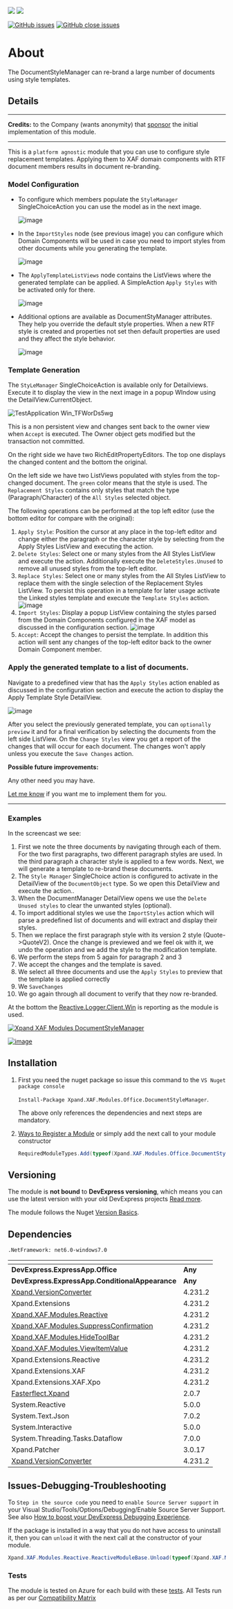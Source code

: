 ![](http://185-229-225-45.cloud-xip.com/nuget/v/Xpand.XAF.Modules.Office.DocumentStyleManager.svg?&style=flat) ![](http://185-229-225-45.cloud-xip.com/nuget/dt/Xpand.XAF.Modules.Office.DocumentStyleManager.svg?&style=flat)

[![GitHub issues](http://185-229-225-45.cloud-xip.com/github/issues/eXpandFramework/expand/Office.DocumentStyleManager.svg)](https://github.com/eXpandFramework/eXpand/issues?utf8=%E2%9C%93&q=is%3Aissue+is%3Aopen+sort%3Aupdated-desc+label%3AReactive.XAF+label%3AOffice.DocumentStyleManager) [![GitHub close issues](http://185-229-225-45.cloud-xip.com/github/issues-closed/eXpandFramework/eXpand/Office.DocumentStyleManager.svg)](https://github.com/eXpandFramework/eXpand/issues?utf8=%E2%9C%93&q=is%3Aissue+is%3Aclosed+sort%3Aupdated-desc+label%3AReactive.XAF+label%3AOffice.DocumentStyleManager)
# About 

The DocumentStyleManager can re-brand a large number of documents using style templates.

## Details

---

**Credits:** to the Company (wants anonymity) that [sponsor](https://github.com/sponsors/apobekiaris) the initial implementation of this module.

---

This is a `platform agnostic` module that you can use to configure style replacement templates. Applying them to XAF domain components with RTF document members results in document re-branding.

### Model Configuration

* To configure which members populate the `StyleManager` SingleChoiceAction you can use the model as in the next image.

  ![image](https://user-images.githubusercontent.com/159464/94731917-34ad7180-036e-11eb-962a-4717cbc90681.png)

* In the `ImportStyles` node (see previous image) you can configure which Domain Components will be used in case you need to import styles from other documents while you generating the template.

   ![image](https://user-images.githubusercontent.com/159464/94734081-5d833600-0371-11eb-9c8c-2ccf44a07cd9.png)

* The `ApplyTemplateListViews` node contains the ListViews where the generated template can be applied. A SimpleAction `Apply Styles` with be activated only for there.
  
  ![image](https://user-images.githubusercontent.com/159464/94734174-89062080-0371-11eb-9e9b-4222fa896d20.png)
* Additional options are available as DocumentStyManager attributes. They help you override the default style properties. When a new RTF style is created and properties not set then default properties are used and they affect the style behavior.

  ![image](https://user-images.githubusercontent.com/159464/94733854-11d08c80-0371-11eb-8841-610163d19fbb.png)

### Template Generation

The `StyLeManager` SingleChoiceAction is available only for Detailviews. Execute it to display the view in the next image in a popup WIndow using the DetailView.CurrentObject. 

![TestApplication Win_TFWorDs5wg](https://user-images.githubusercontent.com/159464/94734788-67596900-0372-11eb-960b-610b70b6bc1b.png)

This is a non persistent view and changes sent back to the owner view when `Accept` is executed. The Owner object gets modified but the transaction not committed.

On the right side we have two RichEditPropertyEditors. The top one displays the changed content and the bottom the original.

On the left side we have two ListViews populated with styles from the top-changed document. The `green` color means that the style is used. The `Replacement Styles` contains only styles that match the type (Paragraph/Character) of the `All Styles` selected object.

The following operations can be performed at the top left editor (use the bottom editor for compare with the original):

1. `Apply Style`: Position the cursor at any place in the top-left editor and change either the paragraph or the character style by selecting from the Apply Styles ListView and executing the action.
2. `Delete Styles`: Select one or many styles from the All Styles ListView and execute the action. Additionally execute the `DeleteStyles.Unused` to remove all unused styles from the top-left editor.
3. `Replace Styles`: Select one or many styles from the All Styles ListView to replace them with the single selection of the Replacement Styles ListView. To persist this operation in a template for later usage activate the Linked styles template and execute the `Template Styles` action.
 ![image](https://user-images.githubusercontent.com/159464/94738015-7393f500-0377-11eb-829f-4c3078fd86e0.png)
4. `Import Styles`: Display a popup ListView containing the styles parsed from the Domain Components configured in the XAF model as discussed in the configuration section. 
![image](https://user-images.githubusercontent.com/159464/94738189-bb1a8100-0377-11eb-91b5-fdc01ac17eb0.png)
5. `Accept`: Accept the changes to persist the template. In addition this action will sent any changes of the top-left editor back to the owner Domain Component member.

### Apply the generated template to a list of documents.

Navigate to a predefined view that has the `Apply Styles` action enabled as discussed in the configuration section and execute the action to display the Apply Template Style DetailView.

![image](https://user-images.githubusercontent.com/159464/94738868-b904f200-0378-11eb-9372-f0f966062d10.png)

After you select the previously generated template, you can `optionally preview` it and for a final verification by selecting the documents from the left side ListView. On the `Change Styles` view you get a report of the changes that will occur for each document. The changes won't apply unless you execute the `Save Changes` action.

**Possible future improvements:**

Any other need you may have.

[Let me know](https://github.com/sponsors/apobekiaris) if you want me to implement them for you.

---

### Examples

In the screencast we see:

1. First we note the three documents by navigating through each of them. For the two first paragraphs, two different paragraph styles are used. In the third paragraph a character style is applied to a few words. Next, we will generate a template to re-brand these documents.
2. The `Style Manager` SingleChoice action is configured to activate in the DetailView of the `DocumentObject` type. So we open this DetailView and execute the action..
3. When the DocumentManager DetailView opens we use the `Delete Unused styles` to clear the unwanted styles (optional).
4. To import additional styles we use the `ImportStyles` action which will parse a predefined list of documents and will extract and display their styles.
5. Then we replace the first paragraph style with its version 2 style (Quote->QuoteV2). Once the change is previewed and we feel ok with it, we undo the operation and we add the style to the modification template.
6. We perform the steps from 5 again for paragraph 2 and 3
7. We accept the changes and the template is saved.
8. We select all three documents and use the `Apply Styles` to preview that the template is applied correctly
9. We `SaveChanges`
10. We go again through all document to verify that they now re-branded.

At the bottom the [Reactive.Logger.Client.Win](https://github.com/eXpandFramework/DevExpress.XAF/tree/master/src/Modules/Reactive.Logger.Client.Win) is reporting as the module is used.
 


<twitter>

[![Xpand XAF Modules DocumentStyleManager](https://user-images.githubusercontent.com/159464/94597297-1116f800-0296-11eb-8d88-1938d7286a67.gif)](https://youtu.be/Hbzgfad9yVk)

</twitter>

[![image](https://user-images.githubusercontent.com/159464/87556331-2fba1980-c6bf-11ea-8a10-e525dda86364.png)](https://youtu.be/Hbzgfad9yVk)


## Installation 
1. First you need the nuget package so issue this command to the `VS Nuget package console` 

   `Install-Package Xpand.XAF.Modules.Office.DocumentStyleManager`.

    The above only references the dependencies and next steps are mandatory.

2. [Ways to Register a Module](https://documentation.devexpress.com/eXpressAppFramework/118047/Concepts/Application-Solution-Components/Ways-to-Register-a-Module)
or simply add the next call to your module constructor
    ```cs
    RequiredModuleTypes.Add(typeof(Xpand.XAF.Modules.Office.DocumentStyleManagerModule));
    ```
## Versioning
The module is **not bound** to **DevExpress versioning**, which means you can use the latest version with your old DevExpress projects [Read more](https://github.com/eXpandFramework/XAF/tree/master/tools/Xpand.VersionConverter).

The module follows the Nuget [Version Basics](https://docs.Google.com/en-us/nuget/reference/package-versioning#version-basics).
## Dependencies
`.NetFramework: net6.0-windows7.0`

|<!-- -->|<!-- -->
|----|----
|**DevExpress.ExpressApp.Office**|**Any**
 |**DevExpress.ExpressApp.ConditionalAppearance**|**Any**
|[Xpand.VersionConverter](https://github.com/eXpandFramework/Reactive.XAF/tree/master/tools/Xpand.VersionConverter)|4.231.2
 |Xpand.Extensions|4.231.2
 |[Xpand.XAF.Modules.Reactive](https://github.com/eXpandFramework/Reactive.XAF/tree/master/src/Modules/Xpand.XAF.Modules.Reactive)|4.231.2
 |[Xpand.XAF.Modules.SuppressConfirmation](https://github.com/eXpandFramework/Reactive.XAF/tree/master/src/Modules/Xpand.XAF.Modules.SuppressConfirmation)|4.231.2
 |[Xpand.XAF.Modules.HideToolBar](https://github.com/eXpandFramework/Reactive.XAF/tree/master/src/Modules/Xpand.XAF.Modules.HideToolBar)|4.231.2
 |[Xpand.XAF.Modules.ViewItemValue](https://github.com/eXpandFramework/Reactive.XAF/tree/master/src/Modules/Xpand.XAF.Modules.ViewItemValue)|4.231.2
 |Xpand.Extensions.Reactive|4.231.2
 |Xpand.Extensions.XAF|4.231.2
 |Xpand.Extensions.XAF.Xpo|4.231.2
 |[Fasterflect.Xpand](https://github.com/eXpandFramework/Fasterflect)|2.0.7
 |System.Reactive|5.0.0
 |System.Text.Json|7.0.2
 |System.Interactive|5.0.0
 |System.Threading.Tasks.Dataflow|7.0.0
 |Xpand.Patcher|3.0.17
 |[Xpand.VersionConverter](https://github.com/eXpandFramework/Reactive.XAF/tree/master/tools/Xpand.VersionConverter)|4.231.2

## Issues-Debugging-Troubleshooting

To `Step in the source code` you need to `enable Source Server support` in your Visual Studio/Tools/Options/Debugging/Enable Source Server Support. See also [How to boost your DevExpress Debugging Experience](https://github.com/eXpandFramework/DevExpress.XAF/wiki/How-to-boost-your-DevExpress-Debugging-Experience#1-index-the-symbols-to-your-custom-devexpresss-installation-location).

If the package is installed in a way that you do not have access to uninstall it, then you can `unload` it with the next call at the constructor of your module.
```cs
Xpand.XAF.Modules.Reactive.ReactiveModuleBase.Unload(typeof(Xpand.XAF.Modules.Office.DocumentStyleManager.Office.Office.DocumentStyleManagerModule))
```

### Tests
The module is tested on Azure for each build with these [tests](https://github.com/eXpandFramework/Packages/tree/master/src/Tests/Xpand.XAF.s.Office.Office.DocumentStyleManager.Office.Office.DocumentStyleManager). 
All Tests run as per our [Compatibility Matrix](https://github.com/eXpandFramework/DevExpress.XAF#compatibility-matrix)

